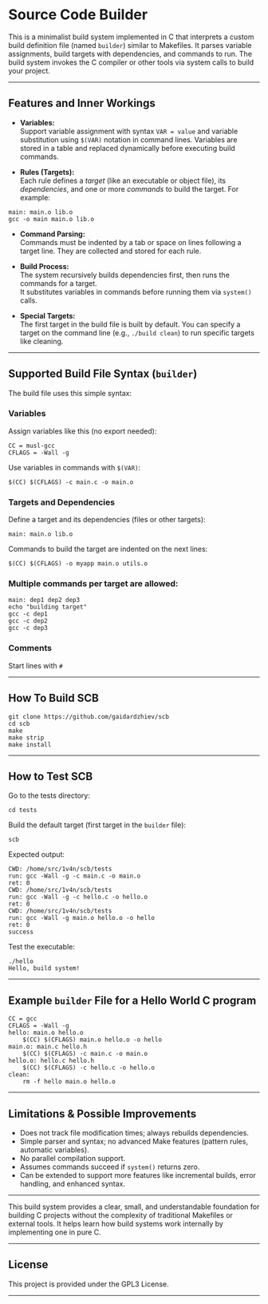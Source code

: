 # Source Code Builder

This is a minimalist build system implemented in C that interprets a custom build definition file (named `builder`) similar to Makefiles. It parses variable assignments, build targets with dependencies, and commands to run. The build system invokes the C compiler or other tools via system calls to build your project.

---

## Features and Inner Workings

- **Variables:**  
  Support variable assignment with syntax `VAR = value` and variable substitution using `$(VAR)` notation in command lines. Variables are stored in a table and replaced dynamically before executing build commands.

- **Rules (Targets):**  
  Each rule defines a *target* (like an executable or object file), its *dependencies*, and one or more *commands* to build the target. For example:

```
main: main.o lib.o
gcc -o main main.o lib.o
```

- **Command Parsing:**  
Commands must be indented by a tab or space on lines following a target line. They are collected and stored for each rule.

- **Build Process:**  
The system recursively builds dependencies first, then runs the commands for a target.  
It substitutes variables in commands before running them via `system()` calls.

- **Special Targets:**  
The first target in the build file is built by default. You can specify a target on the command line (e.g., `./build clean`) to run specific targets like cleaning.

---

## Supported Build File Syntax (`builder`)

The build file uses this simple syntax:

### Variables

Assign variables like this (no export needed):

```
CC = musl-gcc
CFLAGS = -Wall -g
```

Use variables in commands with `$(VAR)`:

```
$(CC) $(CFLAGS) -c main.c -o main.o
```


### Targets and Dependencies

Define a target and its dependencies (files or other targets):

```
main: main.o lib.o
```

Commands to build the target are indented on the next lines:

```
$(CC) $(CFLAGS) -o myapp main.o utils.o
```

### Multiple commands per target are allowed:

```
main: dep1 dep2 dep3
echo "building target"
gcc -c dep1
gcc -c dep2
gcc -c dep3
```

### Comments

Start lines with `#`

---

## How To Build SCB

```
git clone https://github.com/gaidardzhiev/scb
cd scb
make
make strip
make install
```

---

## How to Test SCB
Go to the tests directory:
```
cd tests
```

Build the default target (first target in the `builder` file):
```
scb
```

Expected output:
```
CWD: /home/src/1v4n/scb/tests
run: gcc -Wall -g -c main.c -o main.o
ret: 0
CWD: /home/src/1v4n/scb/tests
run: gcc -Wall -g -c hello.c -o hello.o
ret: 0
CWD: /home/src/1v4n/scb/tests
run: gcc -Wall -g main.o hello.o -o hello
ret: 0
success
```

Test the executable:
```
./hello
Hello, build system!
```

---

## Example `builder` File for a Hello World C program

```
CC = gcc
CFLAGS = -Wall -g
hello: main.o hello.o
    $(CC) $(CFLAGS) main.o hello.o -o hello
main.o: main.c hello.h
    $(CC) $(CFLAGS) -c main.c -o main.o
hello.o: hello.c hello.h
    $(CC) $(CFLAGS) -c hello.c -o hello.o
clean:
    rm -f hello main.o hello.o
```

---

## Limitations & Possible Improvements

- Does not track file modification times; always rebuilds dependencies.
- Simple parser and syntax; no advanced Make features (pattern rules, automatic variables).
- No parallel compilation support.
- Assumes commands succeed if `system()` returns zero.
- Can be extended to support more features like incremental builds, error handling, and enhanced syntax.

---

This build system provides a clear, small, and understandable foundation for building C projects without the complexity of traditional Makefiles or external tools. It helps learn how build systems work internally by implementing one in pure C.

---

## License

This project is provided under the GPL3 License.

---
